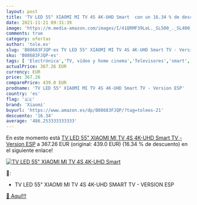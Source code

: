 ```yaml
---
layout: post
title: 'TV LED 55" XIAOMI MI TV 4S 4K-UHD Smart  con un 16.34 % de descuento'
date: 2021-11-21 09:31:39
image: 'https://m.media-amazon.com/images/I/41QRMF39LeL._SL500_._SL400_.jpg'
comments: true
category: ofertas
author: 'tole.es'
slug: 'B08683FJQP-es TV LED 55" XIAOMI MI TV 4S 4K-UHD Smart TV - Version ESP'
sku: 'B08683FJQP-es'
tags: [ 'Electrónica','TV, vídeo y home cinema','Televisores','smart','tv','xiaomi', ]
actualPrice: 367.26 EUR
currency: EUR
price: 367.26
comparePrice: 439.0 EUR
prodname: 'TV LED 55" XIAOMI MI TV 4S 4K-UHD Smart TV - Version ESP'
country: 'es'
flag: '🇪🇸'
brand: 'Xiaomi'
buyurl: 'https://www.amazon.es/dp/B08683FJQP/?tag=tolees-21'
descuento: '16.34'
average: '486.253333333333'
---
```


En este momento está [TV LED 55" XIAOMI MI TV 4S 4K-UHD Smart TV - Version ESP](https://www.amazon.es/dp/B08683FJQP/?tag=tolees-21) a 367.26 EUR (original: 439.0 EUR) (16.34 %  de descuento) en el siguiente enlace!

[![TV LED 55" XIAOMI MI TV 4S 4K-UHD Smart ](https://m.media-amazon.com/images/I/41QRMF39LeL._SL500_._SL400_.jpg)](https://www.amazon.es/dp/B08683FJQP/?tag=tolees-21)

🔎:

- TV LED 55" XIAOMI MI TV 4S 4K-UHD SMART TV - VERSION ESP

[🛒 Aquí!!!](https://www.amazon.es/dp/B08683FJQP/?tag=tolees-21)
